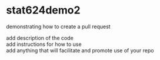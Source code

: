 # stat624demo2
demonstrating how to create a pull request

add description of the code\
add instructions for how to use\
add anything that will facilitate and promote use of your repo
